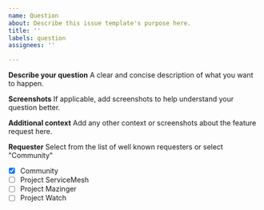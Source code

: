 ```yaml
---
name: Question
about: Describe this issue template's purpose here.
title: ''
labels: question
assignees: ''

---
```


**Describe your question**
A clear and concise description of what you want to happen.

**Screenshots**
If applicable, add screenshots to help understand your question better.

**Additional context**
Add any other context or screenshots about the feature request here.

**Requester**
Select from the list of well known requesters or select "Community"
- [x] Community
- [ ] Project ServiceMesh
- [ ] Project Mazinger
- [ ] Project Watch
